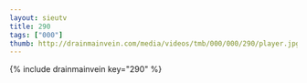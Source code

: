 ```yaml
--- 
layout: sieutv
title: 290
tags: ["000"]
thumb: http://drainmainvein.com/media/videos/tmb/000/000/290/player.jpg
---
```

{% include drainmainvein key="290" %} 
